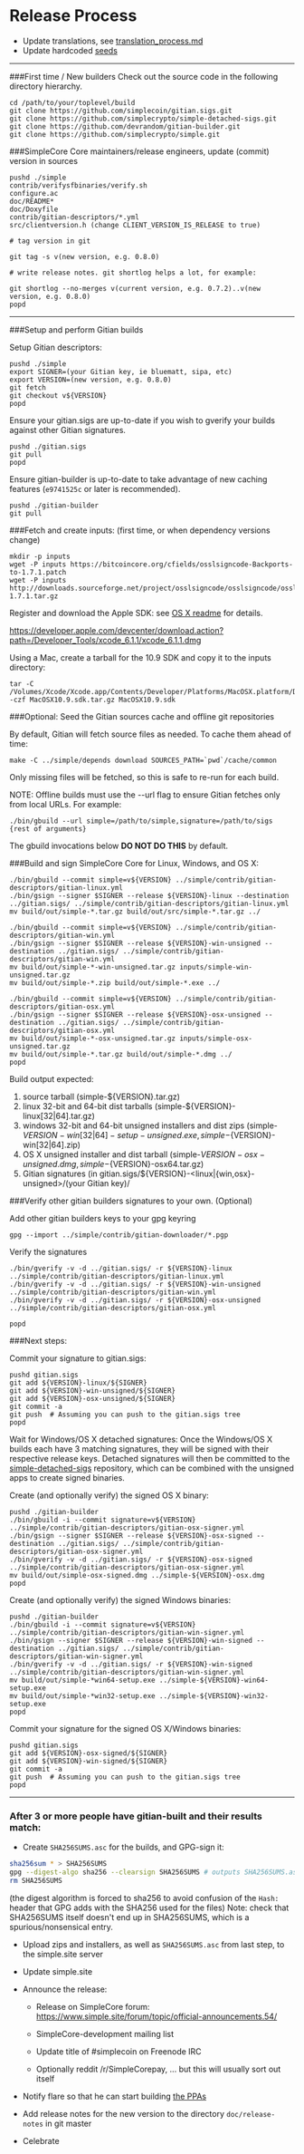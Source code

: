 Release Process
====================

* Update translations, see [translation_process.md](https://github.com/simplecrypto/simple/blob/master/doc/translation_process.md#syncing-with-transifex)
* Update hardcoded [seeds](/contrib/seeds)

* * *

###First time / New builders
Check out the source code in the following directory hierarchy.

	cd /path/to/your/toplevel/build
	git clone https://github.com/simplecoin/gitian.sigs.git
	git clone https://github.com/simplecrypto/simple-detached-sigs.git
	git clone https://github.com/devrandom/gitian-builder.git
	git clone https://github.com/simplecrypto/simple.git

###SimpleCore Core maintainers/release engineers, update (commit) version in sources

	pushd ./simple
	contrib/verifysfbinaries/verify.sh
	configure.ac
	doc/README*
	doc/Doxyfile
	contrib/gitian-descriptors/*.yml
	src/clientversion.h (change CLIENT_VERSION_IS_RELEASE to true)

	# tag version in git

	git tag -s v(new version, e.g. 0.8.0)

	# write release notes. git shortlog helps a lot, for example:

	git shortlog --no-merges v(current version, e.g. 0.7.2)..v(new version, e.g. 0.8.0)
	popd

* * *

###Setup and perform Gitian builds

 Setup Gitian descriptors:

	pushd ./simple
	export SIGNER=(your Gitian key, ie bluematt, sipa, etc)
	export VERSION=(new version, e.g. 0.8.0)
	git fetch
	git checkout v${VERSION}
	popd

  Ensure your gitian.sigs are up-to-date if you wish to gverify your builds against other Gitian signatures.

	pushd ./gitian.sigs
	git pull
	popd

  Ensure gitian-builder is up-to-date to take advantage of new caching features (`e9741525c` or later is recommended).

	pushd ./gitian-builder
	git pull

###Fetch and create inputs: (first time, or when dependency versions change)

	mkdir -p inputs
	wget -P inputs https://bitcoincore.org/cfields/osslsigncode-Backports-to-1.7.1.patch
	wget -P inputs http://downloads.sourceforge.net/project/osslsigncode/osslsigncode/osslsigncode-1.7.1.tar.gz

 Register and download the Apple SDK: see [OS X readme](README_osx.txt) for details.

 https://developer.apple.com/devcenter/download.action?path=/Developer_Tools/xcode_6.1.1/xcode_6.1.1.dmg

 Using a Mac, create a tarball for the 10.9 SDK and copy it to the inputs directory:

	tar -C /Volumes/Xcode/Xcode.app/Contents/Developer/Platforms/MacOSX.platform/Developer/SDKs/ -czf MacOSX10.9.sdk.tar.gz MacOSX10.9.sdk

###Optional: Seed the Gitian sources cache and offline git repositories

By default, Gitian will fetch source files as needed. To cache them ahead of time:

	make -C ../simple/depends download SOURCES_PATH=`pwd`/cache/common

Only missing files will be fetched, so this is safe to re-run for each build.

NOTE: Offline builds must use the --url flag to ensure Gitian fetches only from local URLs. For example:
```
./bin/gbuild --url simple=/path/to/simple,signature=/path/to/sigs {rest of arguments}
```
The gbuild invocations below <b>DO NOT DO THIS</b> by default.

###Build and sign SimpleCore Core for Linux, Windows, and OS X:

	./bin/gbuild --commit simple=v${VERSION} ../simple/contrib/gitian-descriptors/gitian-linux.yml
	./bin/gsign --signer $SIGNER --release ${VERSION}-linux --destination ../gitian.sigs/ ../simple/contrib/gitian-descriptors/gitian-linux.yml
	mv build/out/simple-*.tar.gz build/out/src/simple-*.tar.gz ../

	./bin/gbuild --commit simple=v${VERSION} ../simple/contrib/gitian-descriptors/gitian-win.yml
	./bin/gsign --signer $SIGNER --release ${VERSION}-win-unsigned --destination ../gitian.sigs/ ../simple/contrib/gitian-descriptors/gitian-win.yml
	mv build/out/simple-*-win-unsigned.tar.gz inputs/simple-win-unsigned.tar.gz
	mv build/out/simple-*.zip build/out/simple-*.exe ../

	./bin/gbuild --commit simple=v${VERSION} ../simple/contrib/gitian-descriptors/gitian-osx.yml
	./bin/gsign --signer $SIGNER --release ${VERSION}-osx-unsigned --destination ../gitian.sigs/ ../simple/contrib/gitian-descriptors/gitian-osx.yml
	mv build/out/simple-*-osx-unsigned.tar.gz inputs/simple-osx-unsigned.tar.gz
	mv build/out/simple-*.tar.gz build/out/simple-*.dmg ../
	popd

  Build output expected:

  1. source tarball (simple-${VERSION}.tar.gz)
  2. linux 32-bit and 64-bit dist tarballs (simple-${VERSION}-linux[32|64].tar.gz)
  3. windows 32-bit and 64-bit unsigned installers and dist zips (simple-${VERSION}-win[32|64]-setup-unsigned.exe, simple-${VERSION}-win[32|64].zip)
  4. OS X unsigned installer and dist tarball (simple-${VERSION}-osx-unsigned.dmg, simple-${VERSION}-osx64.tar.gz)
  5. Gitian signatures (in gitian.sigs/${VERSION}-<linux|{win,osx}-unsigned>/(your Gitian key)/

###Verify other gitian builders signatures to your own. (Optional)

  Add other gitian builders keys to your gpg keyring

	gpg --import ../simple/contrib/gitian-downloader/*.pgp

  Verify the signatures

	./bin/gverify -v -d ../gitian.sigs/ -r ${VERSION}-linux ../simple/contrib/gitian-descriptors/gitian-linux.yml
	./bin/gverify -v -d ../gitian.sigs/ -r ${VERSION}-win-unsigned ../simple/contrib/gitian-descriptors/gitian-win.yml
	./bin/gverify -v -d ../gitian.sigs/ -r ${VERSION}-osx-unsigned ../simple/contrib/gitian-descriptors/gitian-osx.yml

	popd

###Next steps:

Commit your signature to gitian.sigs:

	pushd gitian.sigs
	git add ${VERSION}-linux/${SIGNER}
	git add ${VERSION}-win-unsigned/${SIGNER}
	git add ${VERSION}-osx-unsigned/${SIGNER}
	git commit -a
	git push  # Assuming you can push to the gitian.sigs tree
	popd

  Wait for Windows/OS X detached signatures:
	Once the Windows/OS X builds each have 3 matching signatures, they will be signed with their respective release keys.
	Detached signatures will then be committed to the [simple-detached-sigs](https://github.com/simplecrypto/simple-detached-sigs) repository, which can be combined with the unsigned apps to create signed binaries.

  Create (and optionally verify) the signed OS X binary:

	pushd ./gitian-builder
	./bin/gbuild -i --commit signature=v${VERSION} ../simple/contrib/gitian-descriptors/gitian-osx-signer.yml
	./bin/gsign --signer $SIGNER --release ${VERSION}-osx-signed --destination ../gitian.sigs/ ../simple/contrib/gitian-descriptors/gitian-osx-signer.yml
	./bin/gverify -v -d ../gitian.sigs/ -r ${VERSION}-osx-signed ../simple/contrib/gitian-descriptors/gitian-osx-signer.yml
	mv build/out/simple-osx-signed.dmg ../simple-${VERSION}-osx.dmg
	popd

  Create (and optionally verify) the signed Windows binaries:

	pushd ./gitian-builder
	./bin/gbuild -i --commit signature=v${VERSION} ../simple/contrib/gitian-descriptors/gitian-win-signer.yml
	./bin/gsign --signer $SIGNER --release ${VERSION}-win-signed --destination ../gitian.sigs/ ../simple/contrib/gitian-descriptors/gitian-win-signer.yml
	./bin/gverify -v -d ../gitian.sigs/ -r ${VERSION}-win-signed ../simple/contrib/gitian-descriptors/gitian-win-signer.yml
	mv build/out/simple-*win64-setup.exe ../simple-${VERSION}-win64-setup.exe
	mv build/out/simple-*win32-setup.exe ../simple-${VERSION}-win32-setup.exe
	popd

Commit your signature for the signed OS X/Windows binaries:

	pushd gitian.sigs
	git add ${VERSION}-osx-signed/${SIGNER}
	git add ${VERSION}-win-signed/${SIGNER}
	git commit -a
	git push  # Assuming you can push to the gitian.sigs tree
	popd

-------------------------------------------------------------------------

### After 3 or more people have gitian-built and their results match:

- Create `SHA256SUMS.asc` for the builds, and GPG-sign it:
```bash
sha256sum * > SHA256SUMS
gpg --digest-algo sha256 --clearsign SHA256SUMS # outputs SHA256SUMS.asc
rm SHA256SUMS
```
(the digest algorithm is forced to sha256 to avoid confusion of the `Hash:` header that GPG adds with the SHA256 used for the files)
Note: check that SHA256SUMS itself doesn't end up in SHA256SUMS, which is a spurious/nonsensical entry.

- Upload zips and installers, as well as `SHA256SUMS.asc` from last step, to the simple.site server

- Update simple.site

- Announce the release:

  - Release on SimpleCore forum: https://www.simple.site/forum/topic/official-announcements.54/

  - SimpleCore-development mailing list

  - Update title of #simplecoin on Freenode IRC

  - Optionally reddit /r/SimpleCorepay, ... but this will usually sort out itself

- Notify flare so that he can start building [the PPAs](https://launchpad.net/~simple.site/+archive/ubuntu/simple)

- Add release notes for the new version to the directory `doc/release-notes` in git master

- Celebrate
